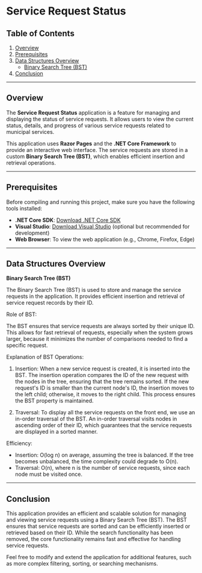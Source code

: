 # Service Request Status

## Table of Contents
1. [Overview](#overview)
2. [Prerequisites](#prerequisites)
3. [Data Structures Overview](#data-structures-overview)
    - [Binary Search Tree (BST)](#binary-search-tree-bst)
4. [Conclusion](#conclusion)

---

## Overview

The **Service Request Status** application is a feature for managing and displaying the status of service requests. It allows users to view the current status, details, and progress of various service requests related to municipal services.

This application uses **Razor Pages** and the **.NET Core Framework** to provide an interactive web interface. The service requests are stored in a custom **Binary Search Tree (BST)**, which enables efficient insertion and retrieval operations.

---

## Prerequisites

Before compiling and running this project, make sure you have the following tools installed:

- **.NET Core SDK**: [Download .NET Core SDK](https://dotnet.microsoft.com/download)
- **Visual Studio**: [Download Visual Studio](https://visualstudio.microsoft.com/) (optional but recommended for development)
- **Web Browser**: To view the web application (e.g., Chrome, Firefox, Edge)

---

## Data Structures Overview

**Binary Search Tree (BST)**

The Binary Search Tree (BST) is used to store and manage the service requests in the application. It provides efficient insertion and retrieval of service request records by their ID.

Role of BST:

The BST ensures that service requests are always sorted by their unique ID. This allows for fast retrieval of requests, especially when the system grows larger, because it minimizes the number of comparisons needed to find a specific request.

Explanation of BST Operations:

  1. Insertion: When a new service request is created, it is inserted into the BST. The insertion operation compares the ID of the new request with the nodes in the tree, ensuring that the tree remains sorted. If the new request's ID is smaller than the current     node's ID, the insertion moves to the left child; otherwise, it moves to the right child. This process ensures the BST property is maintained.
     
  2. Traversal: To display all the service requests on the front end, we use an in-order traversal of the BST. An in-order traversal visits nodes in ascending order of their ID, which guarantees that the service requests are displayed in a sorted manner.

Efficiency: 

- Insertion: O(log n) on average, assuming the tree is balanced. If the tree becomes unbalanced, the time complexity could degrade to O(n).
- Traversal: O(n), where n is the number of service requests, since each node must be visited once.

---

## Conclusion

This application provides an efficient and scalable solution for managing and viewing service requests using a Binary Search Tree (BST). The BST ensures that service requests are sorted and can be efficiently inserted or retrieved based on their ID. While the search functionality has been removed, the core functionality remains fast and effective for handling service requests.

Feel free to modify and extend the application for additional features, such as more complex filtering, sorting, or searching mechanisms.
